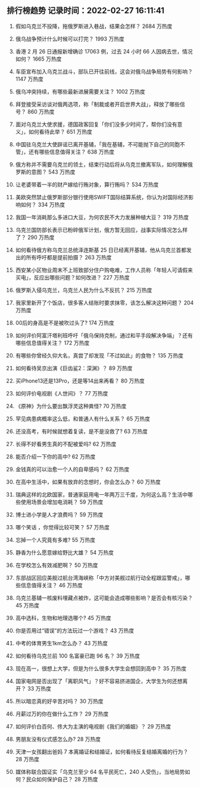 
## 排行榜趋势 记录时间：2022-02-27 16:11:41
  
  1. 假如乌克兰不投降，拖俄罗斯进入巷战，结果会怎样？ 2684 万热度
    
  2. 俄乌战争预计什么时候可以打完？ 1993 万热度
    
  3. 香港 2 月 26 日通报新增确诊 17063 例，过去 24 小时 66 人因病去世，情况如何？ 1665 万热度
    
  4. 车臣宣布加入乌克兰战斗，部队已开往前线，这会对俄乌战争局势有何影响？ 1147 万热度
    
  5. 俄乌冲突持续，有哪些最新进展需要关注？ 1002 万热度
    
  6. 拜登接受采访谈对俄两选项，称「制裁或者开启世界大战」，释放了哪些信号？ 860 万热度
    
  7. 面对乌克兰大使求援，德国政客回复「你们没多少时间了，帮你们没有意义」，如何看待此举？ 651 万热度
    
  8. 中国驻乌克兰大使辟谣已离开基辅，「我在基辅，不可能抛下自己的同胞不管」，还有哪些信息值得关注？ 638 万热度
    
  9. 俄方称并不需要乌克兰的领土，结束行动后将从乌克兰撤离军队，如何理解俄罗斯的意图？ 543 万热度
    
  10. 让老婆带着一半的财产嫁给行贿对象，算行贿吗？ 534 万热度
    
  11. 美欧突然禁止俄罗斯部分银行使用SWIFT国际结算系统，你认为对国际经济影响如何？ 334 万热度
    
  12. 我国一年消耗那么多进口大豆，为何农民不大力发展种植大豆？ 319 万热度
    
  13. 乌克兰国防部长表示已粉碎俄军计划，俄方暂无回应，战事实际情况怎么样了？ 290 万热度
    
  14. 如何看待俄方称乌克兰总统泽连斯基 25 日已经离开基辅，他从乌克兰首都发出的所有呼吁都是提前拍摄？ 263 万热度
    
  15. 西安某小区物业周末不上班致部分住户购电难，工作人员称「年轻人可请假来买电」，反应出哪些问题？如何改进？ 227 万热度
    
  16. 俄罗斯入侵乌克兰，乌克兰人民为什么不反抗？ 215 万热度
    
  17. 我家里新开了个饭店，很多客人结账时要求抹零，该怎么解决这种问题？ 204 万热度
    
  18. 00后的身高是不是被吹过头了? 174 万热度
    
  19. 如何评价阿富汗塔利班呼吁「俄乌保持克制，通过和平手段解决争端」？还有哪些信息值得关注？ 172 万热度
    
  20. 有哪些你曾经久仰大名，真尝了却发现「不过如此」的食物？ 135 万热度
    
  21. 如何看待吴京出演《巨齿鲨2：深渊》？ 89 万热度
    
  22. 买iPhone13还是13Pro，还是等14出来再看？ 80 万热度
    
  23. 如何评价电视剧《人世间》？ 77 万热度
    
  24. 《原神》为什么要出飘浮灵这种粪怪? 70 万热度
    
  25. 罕见病患病概率这么低，和普通人有什么关系？ 65 万热度
    
  26. 还没高考，有时候就想着复读，是不是没救了? 63 万热度
    
  27. 长得不好看男生真的不配被爱吗? 62 万热度
    
  28. 能否介绍一下你的高中? 62 万热度
    
  29. 金钱真的可以治愈一个人的自卑感吗？ 62 万热度
    
  30. 在高中生活中，如果有放弃的念想时，你会怎么办？ 60 万热度
    
  31. 瑞典这样的北欧国家，普通家庭用电一年两万三千度，为何这么高？生活中哪些使用场景会增加电消耗？ 59 万热度
    
  32. 博士进小学是人才浪费吗？ 59 万热度
    
  33. 哪个笑话 ，你觉得比较可笑？ 57 万热度
    
  34. 忘掉一个人究竟有多难? 55 万热度
    
  35. 静香为什么愿意嫁给野比大雄？ 54 万热度
    
  36. 在学校怎么有效减肥啊？ 50 万热度
    
  37. 东部战区回应美舰过航台湾海峡称「中方对美舰过航行动全程跟监警戒」，哪些信息值得关注？ 46 万热度
    
  38. 乌克兰基辅一核废料埋藏点被炸，这可能会造成哪些影响？是否会有核污染？ 45 万热度
    
  39. 高中选科，生物和地理选哪个? 45 万热度
    
  40. 你是否用过“错误”的方法玩过一个游戏？ 43 万热度
    
  41. 中考的体育男生1km怎么办？ 43 万热度
    
  42. 如何看待乌克兰前 100 名富豪已跑 96 名？ 39 万热度
    
  43. 现在高一，很想上大学，但是为什么很多大学生会想回到高中？ 35 万热度
    
  44. 国家电网是否出现了「离职风气」？好不容易挤进国企，大学生为何还想离开？ 33 万热度
    
  45. 所以暗恋真的好辛苦对吗？ 30 万热度
    
  46. 月薪过万的你在做什么工作？ 29 万热度
    
  47. 如何评价白百何、佟大为主演的电视剧《我们的婚姻》？ 29 万热度
    
  48. 男朋友没有仪式感怎么办? 28 万热度
    
  49. 天津一女孩翻出爸妈 7 本离婚证和结婚证，如何看待反复结婚离婚的行为？ 28 万热度
    
  50. 媒体称联合国证实「乌克兰至少 64 名平民死亡，240 人受伤」，当地局势如何？民众如何保护自己？ 28 万热度
    